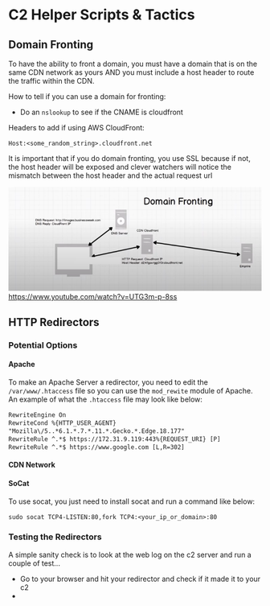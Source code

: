 # C2 Helper Scripts & Tactics

## Domain Fronting

To have the ability to front a domain, you must have a domain that is on the same CDN network as yours AND you must include a host header to route the traffic within the CDN.

How to tell if you can use a domain for fronting:
* Do an `nslookup` to see if the CNAME is cloudfront

Headers to add if using AWS CloudFront: 
```
Host:<some_random_string>.cloudfront.net
```

It is important that if you do domain fronting, you use SSL because if not, the host header will be exposed and clever watchers will notice the mismatch between the host header and the actual request url

![Domain Fronting](./assets/DomainFronting.png "Domain Fronting") https://www.youtube.com/watch?v=UTG3m-p-8ss

## HTTP Redirectors

### Potential Options

#### **Apache**

To make an Apache Server a redirector, you need to edit the `/var/www/.htaccess` file so you can use the `mod_rewite` module of Apache. An example of what the `.htaccess` file may look like below:

```
RewriteEngine On
RewriteCond %{HTTP_USER_AGENT} "Mozilla\/5..*6.1.*.7.*.11.*.Gecko.*.Edge.18.177"
RewriteRule ^.*$ https://172.31.9.119:443%{REQUEST_URI} [P]
RewriteRule ^.*$ https://www.google.com [L,R=302]
```

#### **CDN Network**

#### **SoCat**

To use socat, you just need to install socat and run a command like below:

```
sudo socat TCP4-LISTEN:80,fork TCP4:<your_ip_or_domain>:80
```

### Testing the Redirectors

A simple sanity check is to look at the web log on the c2 server and run a couple of test...

* Go to your browser and hit your redirector and check if it made it to your c2
* 